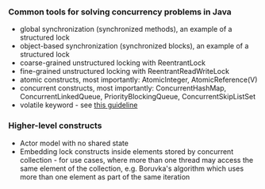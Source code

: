 ### Common tools for solving concurrency problems in Java
- global synchronization (synchronized methods), an example of a structured lock
- object-based synchronization (synchronized blocks), an example of a structured lock
- coarse-grained unstructured locking with ReentrantLock
- fine-grained unstructured locking with ReentrantReadWriteLock
- atomic constructs, most importantly: AtomicInteger, AtomicReference(V)
- concurrent constructs, most importantly: ConcurrentHashMap, ConcurrentLinkedQueue, PriorityBlockingQueue, 
  ConcurrentSkipListSet
- volatile keyword - see [this guideline](https://www.ibm.com/developerworks/java/library/j-jtp06197)

### Higher-level constructs
- Actor model with no shared state
- Embedding lock constructs inside elements stored by concurrent collection - for use cases, where more than
 one thread may access the same element of the collection, e.g. Boruvka's algorithm which uses more than one element 
 as part of the same iteration
